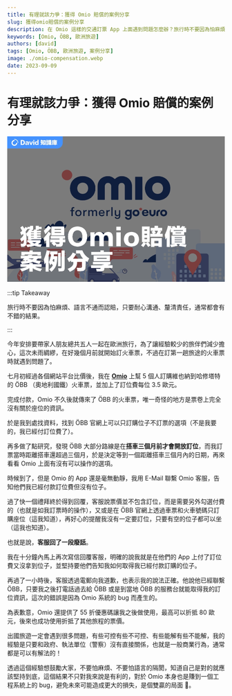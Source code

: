 ```yaml
---
title: 有理就該力爭：獲得 Omio 賠償的案例分享
slug: 獲得omio賠償的案例分享
description: 在 Omio 這樣的交通訂票 App 上面遇到問題怎麼辦？旅行時不要因為怕麻煩、語言不通而認賠，只要耐心溝通、釐清責任，通常都會有不錯的結果。
keywords: [Omio, ÖBB, 歐洲旅遊]
authors: [david]
tags: [Omio, ÖBB, 歐洲旅遊, 案例分享]
image: ./omio-compensation.webp
date: 2023-09-09
---
```


# 有理就該力爭：獲得 Omio 賠償的案例分享

![給台灣人的 Wise 網銀全攻略封面圖](./omio-compensation.webp)

<!--truncate-->

:::tip Takeaway

旅行時不要因為怕麻煩、語言不通而認賠，只要耐心溝通、釐清責任，通常都會有不錯的結果。

:::

今年安排要帶家人朋友總共五人一起在歐洲旅行，為了讓經驗較少的旅伴們減少擔心，這次未雨綢繆，在好幾個月前就開始訂火車票，不過在訂第一趟旅途的火車票時就遇到問題了。

七月初經過各個網站平台比價後，我在 [**Omio**](https://www.omio.com/refer-a-friend?ic=hsincc2w1b1r) 上幫 5 個人訂購維也納到哈修塔特的 ÖBB （奧地利國鐵）火車票，並加上了訂位費每位 3.5 歐元。

完成付款，Omio 不久後就傳來了 ÖBB 的火車票，唯一奇怪的地方是票卷上完全沒有關於座位的資訊。

於是我到處找資料，找到 ÖBB 官網上可以只訂購位子不訂票的選項（不是我要的，我已經付訂位費了）。

再多做了點研究，發現 ÖBB 大部分路線是在**搭車三個月前才會開放訂位**，而我訂票當時距離搭車還超過三個月，於是決定等到一個距離搭車三個月內的日期，再來看看 Omio 上面有沒有可以操作的選項。

時候到了，但是 Omio 的 App 還是毫無動靜，我用 E-Mail 聯繫 Omio 客服，告知他們我已經付款訂位費但沒有位子。

過了快一個禮拜終於得到回覆，客服說票價並不包含訂位，而是需要另外勾選付費的（也就是如我訂票時的操作），又或是在 ÖBB 官網上透過車票和火車號碼只訂購座位（這我知道），再好心的提醒我沒有一定要訂位，只要有空的位子都可以坐（這我也知道）。

也就是說，**客服回了一段廢話**。

我在十分鐘內馬上再次寫信回覆客服，明確的說我就是在他們的 App 上付了訂位費又沒拿到位子，並堅持要他們告知我如何取得我已經付款訂購的位子。

再過了一小時後，客服透過電郵向我道歉，也表示我的說法正確。他說他已經聯繫 ÖBB，只要我之後打電話過去給 ÖBB 或是到當地 ÖBB 的服務台就能取得我的訂位資訊，這次的錯誤是因為 Omio 系統的 bug 而產生的。

為表歉意，Omio 還提供了 55 折優惠碼讓我之後做使用，最高可以折抵 80 歐元，後來也成功使用折抵了其他旅程的票價。

出國旅遊一定會遇到很多問題，有些可控有些不可控、有些能解有些不能解，我的經驗是只要和政府、執法單位（警察）沒有直接關係，也就是一般商業行為，通常都是可以有解法的！

透過這個經驗想鼓勵大家，不要怕麻煩、不要怕語言的隔閡，知道自己是對的就應該堅持到底，這個結果不只對我來說是有利的，對於 Omio 本身也是賺到一個工程系統上的 bug，避免未來可能造成更大的損失，是個雙贏的局面 🎉。